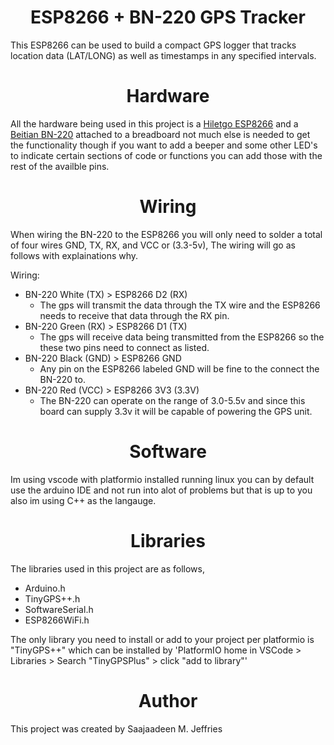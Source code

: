 <center><h1>ESP8266 + BN-220 GPS Tracker</h1></center>

This ESP8266 can be used to build a compact GPS logger that tracks location data (LAT/LONG) as well as timestamps in any specified intervals.

<center><h1>Hardware</h1></center>

All the hardware being used in this project is a [Hiletgo ESP8266](https://a.co/d/daYSCQz) and a [Beitian BN-220](https://a.co/d/0MroIBl) attached to a breadboard not much else is needed to get the functionality though if you want to add a beeper and some other LED's to indicate certain sections of code or functions you can add those with the rest of the availble pins.

<center><h1>Wiring</h1></center>

When wiring the BN-220 to the ESP8266 you will only need to solder a total of four wires GND, TX, RX, and VCC or (3.3-5v), The wiring will go as follows with explainations why.

Wiring:
  - BN-220 White (TX) > ESP8266 D2 (RX)
      - The gps will transmit the data through the TX wire and the ESP8266 needs to receive that data through the RX pin.
  - BN-220 Green (RX) > ESP8266 D1 (TX)
      - The gps will receive data being transmitted from the ESP8266 so the these two pins need to connect as listed.
  - BN-220 Black (GND) > ESP8266 GND
      - Any pin on the ESP8266 labeled GND will be fine to the connect the BN-220 to.
  - BN-220 Red (VCC) > ESP8266 3V3 (3.3V)
      - The BN-220 can operate on the range of 3.0-5.5v and since this board can supply 3.3v it will be capable of powering the GPS unit.

<center><h1>Software</h1></center>

Im using vscode with platformio installed running linux you can by default use the arduino IDE and not run into alot of problems but that is up to you also im using C++ as the langauge.

<center><h1>Libraries</h1></center>

The libraries used in this project are as follows,

- Arduino.h
- TinyGPS++.h
- SoftwareSerial.h
- ESP8266WiFi.h

The only library you need to install or add to your project per platformio is "TinyGPS++" which can be installed by 'PlatformIO home in VSCode > Libraries > Search "TinyGPSPlus" > click "add to library"'

<center><h1>Author</h1></center>

This project was created by Saajaadeen M. Jeffries
